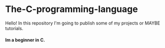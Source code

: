 # The-C-programming-language
Hello! In this repository I'm going to publish
some of my projects or MAYBE tutorials.
#### Im a beginner in C.
